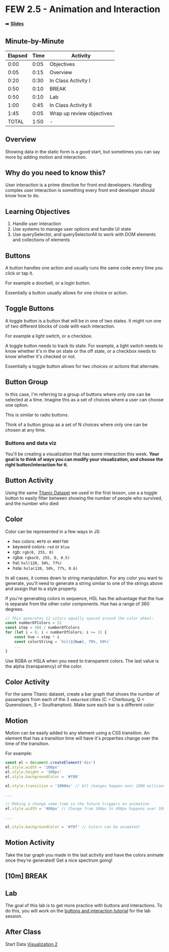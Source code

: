 <!-- .slide: data-background="./Images/header.svg" data-background-repeat="none" data-background-size="40% 40%" data-background-position="center 10%" class="header" -->
# FEW 2.5 - Animation and Interaction

<!-- Put a link to the slides so that students can find them -->

➡️ [**Slides**](/Syllabus-Template/Slides/Lesson1.html ':ignore')

<!-- > -->

## Minute-by-Minute

| **Elapsed** | **Time**  | **Activity**              |
| ----------- | --------- | ------------------------- |
| 0:00        | 0:05      | Objectives                |
| 0:05        | 0:15      | Overview                  |
| 0:20        | 0:30      | In Class Activity I       |
| 0:50        | 0:10      | BREAK                     |
| 0:50        | 0:10      | Lab                       |
| 1:00        | 0:45      | In Class Activity II      |
| 1:45        | 0:05      | Wrap up review objectives |
| TOTAL       | 1:50      | -                         |

<!-- > -->

## Overview

Showing data in the static form is a good start, but sometimes you can say more by adding motion and interaction.

<!-- > -->

## Why do you need to know this?

User interaction is a prime directive for front end developers. Handling complex user interaction is something every front end developer should know how to do.

<!-- > -->

## Learning Objectives

1. Handle user interaction
1. Use systems to manage user options and handle UI state
1. Use querySelector, and querySelectorAll to work with DOM elements and collections of elements

<!-- > -->

## Buttons

A button handles one action and usually runs the same code every time you click or tap it.

For example a doorbell, or a login button.

Essentially a button usually allows for one choice or action.

<!-- v -->

## Toggle Buttons

A toggle button is a button that will be in one of two states. It might run one of two different blocks of code with each interaction.

For example a light switch, or a checkbox.

A toggle button needs to track its state. For example, a light switch needs to know whether it's in the on state or the off state, or a checkbox needs to know whether it's checked or not.

Essentially a toggle button allows for two choices or actions that alternate.

<!-- v -->

## Button Group

In this case, I'm referring to a group of buttons where only one can be selected at a time. Imagine this as a set of choices where a user can choose one option.

This is similar to radio buttons.

Think of a button group as a set of N choices where only one can be chosen at any time.

<!-- v -->

### Buttons and data viz

You'll be creating a visualization that has some interaction this week. **Your goal is to think of ways you can modify your visualization, and choose the right button/interaction for it.**

<!-- v -->

## Button Activity

Using the same [Titanic Dataset](https://www.kaggle.com/c/titanic/data) we used in the first lesson, use a a toggle button to easily filter between showing the number of people who survived, and the number who died

<!-- > -->

## Color

Color can be represented in a few ways in JS:

- hex colors: `#0f0` or `#00ff00`
- keyword colors: `red` or `blue`
- rgb: `rgb(0, 255, 0)`
- rgba: `rgba(0, 255, 0, 0.5)`
- hsl: `hsl(120, 50%, 77%)`
- hsla: `hsla(120, 50%, 77%, 0.6)`

In all cases, it comes down to string manipulation. For any color you want to generate, you'll need to generate a string similar to one of the strings above and assign that to a style property.

If you're generating colors in sequence, HSL has the advantage that the hue is separate from the other color components. Hue has a range of 360 degrees.

```JavaScript
// This generates 12 colors equally spaced around the color wheel:
const numberOfColors = 12
const step = 360 / numberOfColors
for (let i = 0; i < numberOfColors; i += 1) {
    const hue = step * i
    const colorString = `hsl(${hue}, 70%, 50%)`
    ...
}
```

Use RGBA or HSLA when you need to transparent colors. The last value is the alpha (transparency) of the color.

<!-- > -->

## Color Activity

For the same Titanic dataset, create a bar graph that shows the number of passengers from each of the 3 `embarked` cities (C = Cherbourg, Q = Queenstown, S = Southampton). Make sure each bar is a different color

<!-- > -->

## Motion

Motion can be easily added to any element using a CSS transition. An element that has a transition time will have it's properties change over the time of the transition.

For example:

```JavaScript
const el = document.createElement('div')
el.style.width = '100px'
el.style.height = '100px'
el.style.backgroundColor = '#f00'

el.style.transition = '1000ms' // All changes happen over 1000 milliseconds

...

// Making a change some time in the future triggers an animation
el.style.width = '400px' // Change from 100px to 400px happens over 1000ms

...

el.style.backgroundColor = '#f0f' // Colors can be animated!
```

<!-- > -->

## Motion Activity

Take the bar graph you made in the last activity and have the colors animate once they're generated! Get a nice spectrum going!

<!-- > -->

<!-- .slide: data-background="#087CB8" -->
## [**10m**] BREAK

<!-- > -->

## Lab

The goal of this lab is to get more practice with buttons and interactions. To do this, you will work on the [buttons and interaction tutorial](https://github.com/MakeSchool-Tutorials/FEW-2-5-Data-Visualization-Buttons-and-Interaction) for the lab session.

<!-- > -->

## After Class

Start Data [Visualization 2](Assignments/Visualization-2.md)
